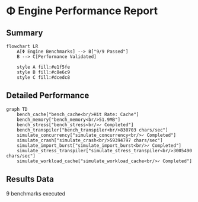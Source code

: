 # Φ Engine Performance Report

## Summary
```mermaid
flowchart LR
    A[Φ Engine Benchmarks] --> B["9/9 Passed"]
    B --> C[Performance Validated]

    style A fill:#e1f5fe
    style B fill:#c8e6c9
    style C fill:#dcedc8
```

## Detailed Performance
```mermaid
graph TD
    bench_cache["bench_cache<br/>Hit Rate: Cache"]
    bench_memory["bench_memory<br/>51.9MB"]
    bench_stress["bench_stress<br/>✓ Completed"]
    bench_transpiler["bench_transpiler<br/>830703 chars/sec"]
    simulate_concurrency["simulate_concurrency<br/>✓ Completed"]
    simulate_crash["simulate_crash<br/>59394797 chars/sec"]
    simulate_import_burst["simulate_import_burst<br/>✓ Completed"]
    simulate_stress_transpiler["simulate_stress_transpiler<br/>3005490 chars/sec"]
    simulate_workload_cache["simulate_workload_cache<br/>✓ Completed"]
```

## Results Data
9 benchmarks executed
